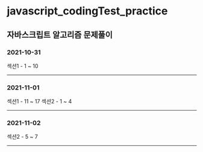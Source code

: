 # javascript_codingTest_practice
## 자바스크립트 알고리즘 문제풀이

### 2021-10-31
섹션1 - 1 ~ 10
___

### 2021-11-01
섹션1 - 11 ~ 17
섹션2 - 1 ~ 4
___

### 2021-11-02
섹션2 - 5 ~ 7
___